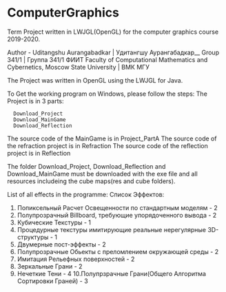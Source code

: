 # ComputerGraphics
Term Project written in LWJGL(OpenGL) for the computer graphics course 2019-2020.

Author - Uditangshu Aurangabadkar | Удитангшу Аурангабадкар__
Group 341/1 | Группа 341/1 ФИИТ 
Faculty of Computational Mathematics and Cybernetics, Moscow State University | ВМК МГУ

The Project was written in OpenGL using the LWJGL for Java.

To Get the working program on Windows, please follow the steps:
  The Project is in 3 parts:
  ```
    Download_Project
    Download_MainGame
    Download_Reflection
  ```
  The source code of the MainGame is in Project_PartA
  The source code of the refraction project is in Refraction
  The source code of the reflection project is in Reflection
  
  The folder Download_Project, Download_Reflection and Download_MainGame must be downloaded with the exe file and all resources includeing the cube maps(res and cube folders).
  
List of all effects in the programme:
Список Эффектов:

1. Попиксельный Расчет Освещенности по стандартным моделям - 2
2. Полупрозрачный Billboard, требующие упорядоченного вывода - 2
3. Кубические Текстуры - 1
4. Процедурные текстуры имитирующие реальные нерегулярные 3D-структуры - 1
5. Двумерные пост-эффекты - 2
6. Полупрозрачные Обьекты с преломлением окружающей среды - 2
7. Имитация Рельефных поверхностей - 2
8. Зеркальные Грани - 2
9. Нечеткие Тени - 4
10.Полупрзрачные Грани(Общего Алгоритма Сортировки Граней) - 3



